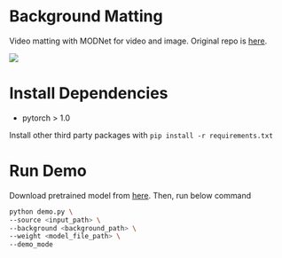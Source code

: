 # Background Matting
Video matting with MODNet for video and image. Original repo is [here](https://github.com/ZHKKKe/MODNet).

![](assets/ko_chan_hd_result.gif)


# Install Dependencies
- pytorch > 1.0

Install other third party packages with ```pip install -r requirements.txt```

# Run Demo

Download pretrained model from [here](https://drive.google.com/drive/folders/1umYmlCulvIFNaqPjwod1SayFmSRHziyR). Then, run below command

```bash
python demo.py \
--source <input_path> \
--background <background_path> \
--weight <model_file_path> \
--demo_mode  
```
